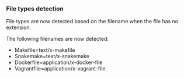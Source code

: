 ### File types detection
File types are now detected based on the filename when the file has no extension.

The following filenames are now detected:

 - Makefile=text/x-makefile
 - Snakemake=text/x-snakemake
 - Dockerfile=application/x-docker-file
 - Vagrantfile=application/x-vagrant-file